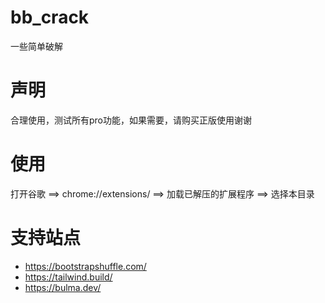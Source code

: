 # bb_crack
一些简单破解

# 声明
合理使用，测试所有pro功能，如果需要，请购买正版使用谢谢

# 使用

打开谷歌 ==> chrome://extensions/ ==> 加载已解压的扩展程序 ==> 选择本目录

# 支持站点
- https://bootstrapshuffle.com/
- https://tailwind.build/
- https://bulma.dev/
